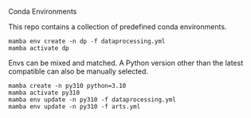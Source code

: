 Conda Environments

This repo contains a collection of predefined conda environments.

```
mamba env create -n dp -f dataprocessing.yml
mamba activate dp
```

Envs can be mixed and matched. A Python version other than the latest compatible can also be manually selected.

```
mamba create -n py310 python=3.10
mamba activate py310
mamba env update -n py310 -f dataprocessing.yml
mamba env update -n py310 -f arts.yml
```
